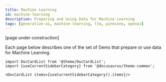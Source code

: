 ```yaml
---
title: Machine Learning
id: machine-learning
description: Preparing and Using Data for Machine Learning
tags: [generative-ai, machine-learning, llm, pinecone, openai]
---
```


[page under construction]

Each page below describes one of the set of Gems that prepare or use data for Machine Learning.

```mdx-code-block
import DocCardList from '@theme/DocCardList';
import {useCurrentSidebarCategory} from '@docusaurus/theme-common';

<DocCardList items={useCurrentSidebarCategory().items}/>
```
